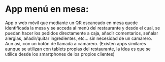 # App menú en mesa:
App o web móvil que mediante un QR escaneado en mesa quede identificada la mesa y se acceda al menú del restaurante y desde el cual, se puedan hacer los pedidos directamente a caja, añadir comentarios, señalar alergias, añadir/quitar ingredientes, etc... sin necesidad de un camarero. Aun así, con un botón de llamada a camarero. (Existen apps similares aunque se utilizan con tablets propias del restaurante, la idea es que se utilice desde los smartphones de los propios clientes)